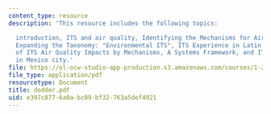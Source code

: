 ```yaml
---
content_type: resource
description: 'This resource includes the following topics:

  introduction, ITS and air quality, Identifying the Mechanisms for Air Quality Impacts,
  Expanding the Taxonomy: "Environmental ITS", ITS Experience in Latin America, Classification
  of ITS Air Quality Impacts by Mechanisms, A Systems Framework, and ITS deployment
  in Mexico city.'
file: https://ol-ocw-studio-app-production.s3.amazonaws.com/courses/1-212j-an-introduction-to-intelligent-transportation-systems-spring-2005/e397c8776a0abc09bf32763a5def4921_dodder.pdf
file_type: application/pdf
resourcetype: Document
title: dodder.pdf
uid: e397c877-6a0a-bc09-bf32-763a5def4921
---
```

